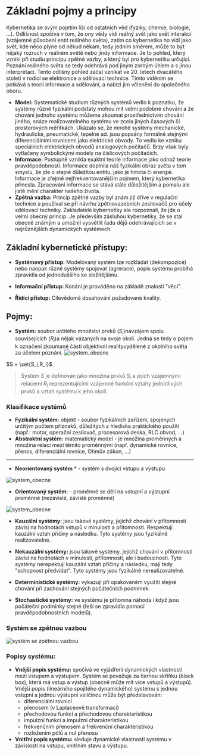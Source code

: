 # Základní pojmy a principy

Kybernetika se svým pojetím liší od ostatních věd (fyziky, chemie, biologie, ...). Odlišnost spočívá v tom, že ony vědy vidí reálný svět jako svět interakcí (vzájemné působení entit reálného světa), zatím co kybernetika ho vidí jako svět, kde něco plyne od někud někam, tedy jedním směrem, může to být nějaký rozruch v reálném světě nebo jindy informace. Je to pohled, který vznikl při studiu principu zpětné vazby, a který byl pro kybernetiku určující. Poznání reálného světa se tedy odehrává pod jiným zorným úhlem a s jinou interpretací. Tento odlišný pohled začal vznikat ve 20. letech dvacátého století v rodící se elektronice a sdělovací technice. Tímto viděním se potkává s teorií informace a sdělování, a nabízí jim včlenění do společného oboru. 
  
* **Model:** Systematické studium různých systémů vedlo k poznatku, že systémy různé fyzikální podstaty mohou mít velmi podobné chování a že chování jednoho systému můžeme zkoumat prostřednictvím chování jiného, snáze realizovatelného systému ve zcela jiných časových či prostorových měřítkách. Ukázalo se, že mnohé systémy mechanické, hydraulické, pneumatické, tepelné ad. jsou popsány formálně stejnými diferenciálními rovnicemi jako elektrické obvody. To vedlo ke vzniku speciálnich elektrických obvodů analogových počítačů. Brzy však byly vytlačeny symbolickými modely na číslicových počítačích.
* **Informace:** Postupně vznikla exaktní teorie informace jako odnož teorie pravděpodobnosti. Informace doplnila náš fyzikální obraz světa v tom smyslu, že jde o stejně důležitou entitu, jako je hmota či energie. Informace je zřejmě nejfrekventovanějším pojmem, který kybernetika přinesla. Zpracování informace se stává stále důležitějším a pomalu ale jistě mění charakter našeho života.
* **Zpětná vazba:** Princip zpětné vazby byl znám již dříve v regulační technice a používal se při návrhu zpětnovazebních zesilovačů pro účely sdělovací techniky. Zakladatelé kybernetiky ale rozpoznali, že jde o velmi obecný princip. Je především zásluhou kybernetiky, že se stal obecně známým a umožnil vysvětlit řadu dějů odehrávajících se v nejrůznějších dynamických systémech.


## Základní kybernetické přístupy:
* **Systémový přístup:** Modelovaný systém lze rozkládat (dekompozice) nebo naopak různé systémy spojovat (agrerace), popis systému probíhá zpravidla od jednoduššího ke složitějšímu.

* **Informační přístup:** Konání je prováděno na základě znalosti "věci".

* **Řídíci přístup:** Cílevědomé dosahování požadované kvality.

## Pojmy:

* **Systém:** soubor určitého množství prvků ($S_i$)navzájem spolu souvisejících ($R_i$)a nějak vázaných na svoje okolí. Jedná se tedy o pojem k označení zkoumané části objektivní realityvydělené z okolního světa za účelem poznání.
![system_obecne](https://github.com/skely/SPSE-KYB/blob/main/img/neorientovany_system.drawio.png)

$S = \set{S_i,R_i}$
>Systém $S$ je definován jako množina prvků $S_i$ a jejich vzájemnými relacemi $R_i$ reprezentujícími vzájemné funkční vztahy jednotlivých prvků a vztah systému k jeho okolí.

### Klasifikace systémů
* **Fyzikální systém:** objekt - soubor fyzikálních zařízení, spojených určitým počtem příznaků, důležitých z hlediska praktického použití (např.: motor, operační zesilovač, procesorová deska, RLC obvod, ...)
* **Abstraktní systém:** matematický model - je množina proměnných a množina relací mezi těmito proměnnými (např. dynamické rovnice, přenos, diferenciální rovnice, Ohmův zákon, ...) 

---
* **Neorientovaný systém** * - systém s dvojicí vstupu a výstupu

![system_obecne](https://github.com/skely/SPSE-KYB/blob/main/img/neorientovany_system.drawio.png)

* **Orientovaný systém:** - proměnné se dělí na vstupní a výstupní proměnné (nezávislé, závislé proměnné)
  
![system_obecne](https://github.com/skely/SPSE-KYB/blob/main/img/system.drawio.png)

* **Kauzální systémy:** jsou takové systémy, jejichž chování v přítomnosti závisí na hodnotách vstupů v minulosti a přítomnosti. Respektují kauzální vztah příčiny a následku. Tyto systémy jsou fyzikálně realizovatelné.
  
* **Nekauzální systémy:** jsou takové systémy, jejichž chování v přítomnosti závisí na hodnotách v minulosti, přítomnosti, ale i budoucnosti. Tyto systémy nerepektují kauzální vztah příčiny a následku, mají tedy "schopnost předvídat". Tyto systémy jsou fyzikálně nerealizovatelné.

* **Deterministické systémy:** vykazují při opakovaném využití stejné chování při zachování stejných počátečních podmínek.
  
* **Stochastické systémy:** ve systému je přítomna náhoda i když jsou počáteční podmínky stejné (řeší se zpravidla pomocí pravděpodobnostních modelů).

### Systém se zpětnou vazbou
![systém se zpětnou vazbou](https://github.com/skely/SPSE-KYB/blob/main/img/zp%C4%9Btn%C3%A1%20vazba.drawio.png)

### Popisy systému:
* **Vnější popis systému:** spočívá ve vyjádření dynamických vlastností mezi vstupem a výstupem. Systém se považuje za černou skříňku (black box), která má vstup a výstup (obecně může mít více vstupů a výstupů). Vnější popis (lineárního spojitého dynamického) systému s jednou vstupní a jednou výstupní veličinou může být představován:
  * diferenciální rovnicí
  * přenosem (v Laplaceově transformaci)
  * přechodovou funkcí a přechodovou charakteristikou
  * impulzní funkcí a impulzní charakteristikou
  * frekvenčním přenosem a frekvenční charakteristikou
  * rozložením pólů a nul přenosu
* **Vnitřní popis systému:** sleduje dynamické vlastnosti systému v závislosti na vstupu, vnitřním stavu a výstupu. 

